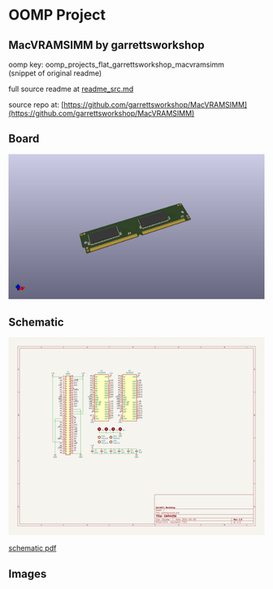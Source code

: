 # OOMP Project  
## MacVRAMSIMM  by garrettsworkshop  
  
oomp key: oomp_projects_flat_garrettsworkshop_macvramsimm  
(snippet of original readme)  
  
  
  full source readme at [readme_src.md](readme_src.md)  
  
source repo at: [https://github.com/garrettsworkshop/MacVRAMSIMM](https://github.com/garrettsworkshop/MacVRAMSIMM)  
## Board  
  
[![working_3d.png](working_3d_600.png)](working_3d.png)  
## Schematic  
  
[![working_schematic.png](working_schematic_600.png)](working_schematic.png)  
  
[schematic pdf](working_schematic.pdf)  
## Images  
